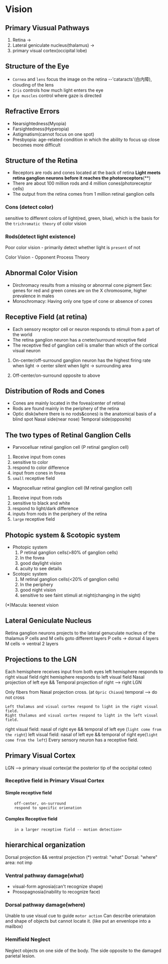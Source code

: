 # Vision

## Primary Viusual Pathways
1. Retina ->
2. Lateral geniculate nucleus(thalamus) -> 
3. primary visual cortex(occipital lobe)

## Structure of the Eye
- `Cornea` and `lens` focus the image on the retina
--'cataracts'(白内障), clouding of the lens
- `Iris` controls how much light enters the eye
- `Eye muscles` control where gaze is directed

## Refractive Errors
- Nearsightedness(Myopia)
- Farsightedness(Hyperopia)
- Astigmatism(cannot focus on one spot)
- Presbyopia: age-related condition in which the ability to focus up close becomes more difficult

## Structure of the Retina
- Receptors are rods and cones located at the back of retina
__Light meets retina ganglion neurons before it reaches the photoreceptors__(**)
- There are about 100 million rods and 4 million cones(photoreceptor cells)
- The output from the retina comes from 1 million retinal ganglion cells

### Cons (detect color)
sensitive to different colors of light(red, green, blue), which is the basis for the `trichromatic theory` of color vision

### Rods(detect light existence)
Poor color vision - primarily detect whether light is `present` of not

Color Vision - Opponent Process Theory
## Abnormal Color Vision
- Dirchromacy results from a missing or abnormal cone pigment
Sex: genes for red and green cones are on the X chromosome, higher prevalence in males
- Monochromacy: Having only one type of cone or absence of cones

## Receptive Field (at retina)
- Each sensory receptor cell or neuron responds to stimuli from a part of the world
- The retina ganglion neuron has a cneter/surround receptive field
- The receptive fled of ganglion cell is smaller than which of the cortical visual neuron

1. On-center/off-surround
ganglion neuron has the highest firing rate when light -> center
silent when light -> surrounding area

2. Off-center/on-surround
opposite to above

## Distribution of Rods and Cones
- Cones are mainly located in the fovea(center of retina)
- Rods are found mainly in the periphery of the retina
- Optic disk(where there is no rods&cones) is the anatomical basis of a blind spot
Nasal side(near nose)
Temporal side(opposite)

## The two types of Retinal Ganglion Cells
- Parvocelluar retinal ganglion cell (P retinal ganglion cell) 
 1. Receive input from cones
 2. sensitive to color
 3. respond to color difference
 4. input from cones in fovea
 5. `small` receptive field
- Magnocelluar retinal ganglion cell (M retinal ganglion cell) 
 1. Receive input from rods
 2. sensitive to black and white
 3. respond to light/dark difference
 4. inputs from rods in the periphery of the retina
 5. `large` receptive field

## Photopic system & Scotopic system
- Photopic system
     1. P retinal ganglion cells(>80% of ganglion cells)
     2. In the fovea
     3. good daylight vision
     4. acuity to see details
- Scotopic system
     1. M retinal ganglion cells(<20% of ganglion cells)
     2. In the periphery
     3. good night vision
     4. sensitive to see faint stimuli at night(changing in the sight)

(*)Macula: keenest vision

## Lateral Geniculate Nucleus
Retina ganglion neurons projects to the lateral genuculate nucleus of the thalamus
P cells and M cells goto different layers
P cells -> dorsal 4 layers
M cells -> ventral 2 layers

## Projections to the LGN
Each hemisphere receives input from both eyes
left hemisphere responds to right visual field
right hemisphere responds to left visual field
Nasal projection of left eye && Temporal projection of right --> right LGN

Only fibers from Nasal projection cross. (at `Opric Chiasm`)
temporal --> do not cross

    Left thalamus and visual cortex respond to light in the right visual field.
    Right thalamus and visual cortex respond to light in the left visual field.
right visual field: nasal of right eye && temporal of left eye (`light come from the right`)
left visual field: nasal of left eye && temporal of right eye(`light come from the left`)
Every sensory neuron has a receptive field.

## Primary Visual Cortex
LGN --> primary visual cortex(at the posterior tip of the occipital cotex)

### Receptive field in Primary Visual Cortex
#### Simple receptive field
        off-center, on-surround
        respond to specific orienation 
#### Complex Receptive field
        in a larger receptive field -- motion detection÷

## hierarchical organization
Dorsal projection && ventral projection (*)
ventral: "what"
Dorsal: "where"
area: not imp

### Ventral pathway damage(what)
 - visual-form agnosia(can't recognize shape)
 - Prosopagnosia(inability to recognize face)
 
### Dorsal pathway damage(where)
Unable to use visual cue to guide `motor action`
Can describe orienataion and shape of objects but cannot locate it. (like put an envenlope into  a mailbox)

### Hemifield Neglect
Neglect objects on one side of the body.
The side opposite to the damaged parietal lesion.